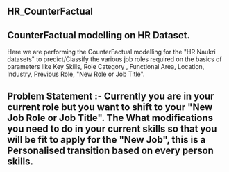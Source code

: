 ## HR_CounterFactual
## CounterFactual modelling on HR Dataset. 

Here we are performing the CounterFactual modelling for the "HR Naukri datasets" to predict/Classify the various job roles required on the basics of parameters like Key Skills, Role Category , Functional Area, Location, Industry, Previous Role, "New Role or Job Title". 


## Problem Statement :- Currently you are in your current role but you want to shift to your "New Job Role or Job Title". The What modifications you need to do in your current skills so that you will be fit to apply for the "New Job", this is a Personalised transition based on every person skills. 
